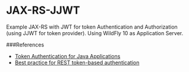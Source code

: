 # JAX-RS-JJWT
Example JAX-RS with JWT for token Authentication and Authorization (using JJWT for token provider).
Using WildFly 10 as Application Server.

###References
* [Token Authentication for Java Applications](https://www.youtube.com/watch?v=sv0TUiYVimw)
* [Best practice for REST token-based authentication](http://stackoverflow.com/questions/26777083/best-practice-for-rest-token-based-authentication-with-jax-rs-and-jersey)
